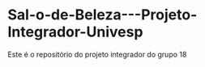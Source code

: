 # Sal-o-de-Beleza---Projeto-Integrador-Univesp
Este é o repositório do projeto integrador do grupo 18
